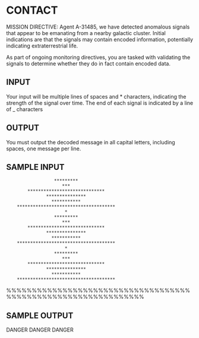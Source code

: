 <!-- RATING: EASY -->
<!-- NAME:  CONTACT -->
<!-- GENERATOR: generate.pl -->
# CONTACT

MISSION DIRECTIVE: Agent A-31485, we have detected anomalous signals that appear to be emanating from a nearby galactic cluster. Initial indications are that the signals may contain encoded information, potentially indicating extraterrestrial life.

As part of ongoing monitoring directives, you are tasked with validating the signals to determine whether they do in fact contain encoded data.

## INPUT
Your input will be multiple lines of spaces and * characters, indicating the strength of the signal over time. The end of each signal is indicated by a line of _ characters

## OUTPUT
You must output the decoded message in all capital letters, including spaces, one message per line.

## SAMPLE INPUT
                      *********                      
                         ***                         
            *****************************            
                   ***************                   
                     ***********                     
        *************************************        
                          *                          
                      *********                      
                         ***                         
            *****************************            
                   ***************                   
                     ***********                     
        *************************************        
                          *                          
                      *********                      
                         ***                         
            *****************************            
                   ***************                   
                     ***********                     
        *************************************        
%%%%%%%%%%%%%%%%%%%%%%%%%%%%%%%%%%%%%%%%%%%%%%%%%%%%%%%%%%%%%%%

## SAMPLE OUTPUT
DANGER DANGER DANGER
